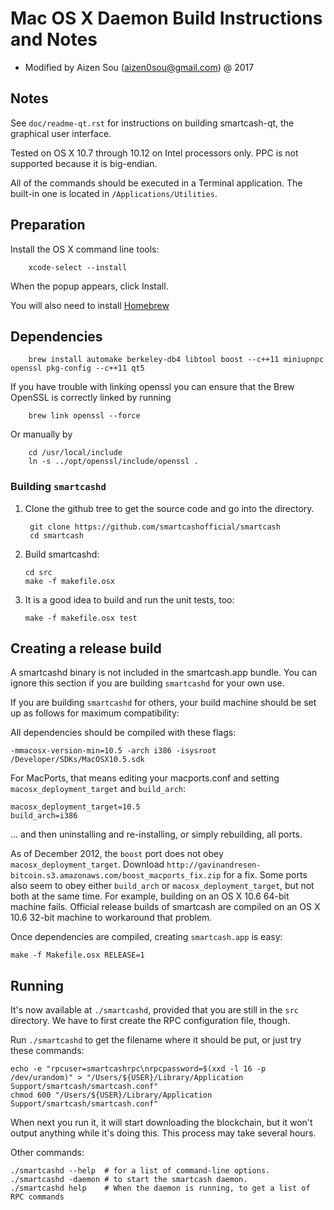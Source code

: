 Mac OS X Daemon Build Instructions and Notes
====================================

* Modified by Aizen Sou (aizen0sou@gmail.com) @ 2017

Notes
-----

See `doc/readme-qt.rst` for instructions on building smartcash-qt, the
graphical user interface.

Tested on OS X 10.7 through 10.12 on Intel processors only. PPC is not
supported because it is big-endian.

All of the commands should be executed in a Terminal application. The
built-in one is located in `/Applications/Utilities`.

Preparation
-----------

Install the OS X command line tools:

        xcode-select --install

When the popup appears, click Install.

You will also need to install [Homebrew](http://mxcl.github.io/homebrew/)

Dependencies
----------------------

        brew install automake berkeley-db4 libtool boost --c++11 miniupnpc openssl pkg-config --c++11 qt5

If you have trouble with linking openssl you can ensure that the Brew OpenSSL is correctly linked by running

        brew link openssl --force

Or manually by

        cd /usr/local/include 
        ln -s ../opt/openssl/include/openssl .
        
### Building `smartcashd`

1. Clone the github tree to get the source code and go into the directory.

        git clone https://github.com/smartcashofficial/smartcash
        cd smartcash

2.  Build smartcashd:

        cd src
        make -f makefile.osx

3.  It is a good idea to build and run the unit tests, too:

        make -f makefile.osx test

Creating a release build
------------------------

A smartcashd binary is not included in the smartcash.app bundle. You can ignore
this section if you are building `smartcashd` for your own use.

If you are building `smartcashd` for others, your build machine should be set up
as follows for maximum compatibility:

All dependencies should be compiled with these flags:

    -mmacosx-version-min=10.5 -arch i386 -isysroot /Developer/SDKs/MacOSX10.5.sdk

For MacPorts, that means editing your macports.conf and setting
`macosx_deployment_target` and `build_arch`:

    macosx_deployment_target=10.5
    build_arch=i386

... and then uninstalling and re-installing, or simply rebuilding, all ports.

As of December 2012, the `boost` port does not obey `macosx_deployment_target`.
Download `http://gavinandresen-bitcoin.s3.amazonaws.com/boost_macports_fix.zip`
for a fix. Some ports also seem to obey either `build_arch` or
`macosx_deployment_target`, but not both at the same time. For example, building
on an OS X 10.6 64-bit machine fails. Official release builds of smartcash are
compiled on an OS X 10.6 32-bit machine to workaround that problem.

Once dependencies are compiled, creating `smartcash.app` is easy:

    make -f Makefile.osx RELEASE=1

Running
-------

It's now available at `./smartcashd`, provided that you are still in the `src`
directory. We have to first create the RPC configuration file, though.

Run `./smartcashd` to get the filename where it should be put, or just try these
commands:

    echo -e "rpcuser=smartcashrpc\nrpcpassword=$(xxd -l 16 -p /dev/urandom)" > "/Users/${USER}/Library/Application Support/smartcash/smartcash.conf"
    chmod 600 "/Users/${USER}/Library/Application Support/smartcash/smartcash.conf"

When next you run it, it will start downloading the blockchain, but it won't
output anything while it's doing this. This process may take several hours.

Other commands:

    ./smartcashd --help  # for a list of command-line options.
    ./smartcashd -daemon # to start the smartcash daemon.
    ./smartcashd help    # When the daemon is running, to get a list of RPC commands

